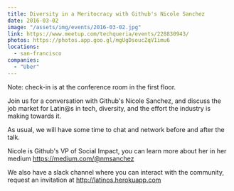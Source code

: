 ```yaml
---
title: Diversity in a Meritocracy with Github's Nicole Sanchez
date: 2016-03-02
image: "/assets/img/events/2016-03-02.jpg"
link: https://www.meetup.com/techqueria/events/228830943/
photos: https://photos.app.goo.gl/mgUgDsoucZqV1imu6
locations:
  - san-francisco
companies:
  - "Uber"
---
```


Note: check-in is at the conference room in the first floor.

Join us for a conversation with Github's Nicole Sanchez, and discuss the job market for Latin@s in tech, diversity, and the effort the industry is making towards it.

As usual, we will have some time to chat and network before and after the talk.

Nicole is Github's VP of Social Impact, you can learn more about her in her medium https://medium.com/@nmsanchez

We also have a slack channel where you can interact with the community, request an invitation at http://latinos.herokuapp.com
